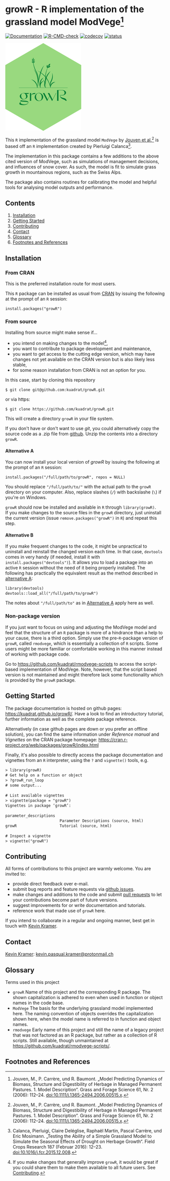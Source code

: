 # growR - R implementation of the grassland model ModVege[^1]

<!-- badges: start -->
  [![Documentation](https://badgen.net/badge/Documentation/github.io/cyan)](https://kuadrat.github.io/growR/)
  [![R-CMD-check](https://github.com/kuadrat/growR/actions/workflows/R-CMD-check.yaml/badge.svg)](https://github.com/kuadrat/growR/actions/workflows/R-CMD-check.yaml)
  [![codecov](https://codecov.io/gh/kuadrat/growR/graph/badge.svg?token=65OACJW5FV)](https://app.codecov.io/gh/kuadrat/growR)
  [![status](https://joss.theoj.org/papers/bd4b3a207a8d4de1dc784dba702e38fc/status.svg)](https://joss.theoj.org/papers/bd4b3a207a8d4de1dc784dba702e38fc)
<!-- badges: end -->

![](man/figures/logo.png)

This `R` implementation of the grassland model `ModVege` by [Jouven et 
al.](https://doi.org/10.1111/j.1365-2494.2006.00515.x)[^1] is based off an 
`R` implementation created by Pierluigi Calanca[^2].

The implementation in this package contains a few additions to the above 
cited version of ModVege, such as simulations of management decisions, and 
influences of snow cover. As such, the model is fit to simulate grass growth 
in mountainous regions, such as the Swiss Alps.

The package also contains routines for calibrating the model and helpful 
tools for analysing model outputs and performance.

## Contents

1. [Installation](#installation)
2. [Getting Started](#getting-started)
4. [Contributing](#contributing)
5. [Contact](#contact)
3. [Glossary](#glossary)
7. [Footnotes and References](#footnotes-and-references)

## Installation

### From CRAN

This is the preferred installation route for most users.

This `R` package can be installed as usual from 
[CRAN](https://cran.r-project.org/) by issuing the following at the prompt of 
an `R` session:
```
install.packages("growR")
```

### From source

Installing from source might make sense if...

- you intend on making changes to the model[^3],
- you want to contribute to package development and maintenance,
- you want to get access to the cutting edge version, which may have changes
  not yet available on the CRAN version but is also likely less stable,
- for some reason installation from CRAN is not an option for you.

In this case, start by cloning this repository
```
$ git clone git@github.com:kuadrat/growR.git
```
or via https:
```
$ git clone https://github.com/kuadrat/growR.git
```
This will create a directory `growR` in your file system.
    
If you don't have or don't want to use *git*, you could alternatively copy 
the source code as a .zip file from 
[github](https://github.com/kuadrat/growR/archive/refs/heads/master.zip).
Unzip the contents into a directory `growR`.

#### Alternative A

You can now install your local version of *growR* by issuing
the following at the prompt of an `R` session:
```
install.packages("/full/path/to/growR", repos = NULL)
```
You should replace `"/full/path/to/"` with the actual path to the `growR` 
directory on your computer. Also, replace slashes (`/`) with backslashe (`\`) 
if you're on Windows.

`growR` should now be installed and available in `R` through `library(growR)`.   
If you make changes to the source files in the `growR` directory, just 
uninstall the current version (issue `remove.packages("growR")` in `R`) 
and repeat this step.

#### Alternative B

If you make frequent changes to the code, it might be
unpractical to uninstall and reinstall the changed version each time. In that
case, `devtools` comes in very handy (if needed, install it with
`install.packages("devtools")`). It allows you to load a package into an active
`R` session without the need of it being properly installed. The following has
practically the equivalent result as the method described in 
[alternative A](#alternative-a):
```
library(devtools)
devtools::load_all("/full/path/to/growR")
```
The notes about `"/full/path/to"` as in [Alternative A](#alternative-a) apply here as well.
   
### Non-package version

If you just want to focus on using and adjusting the ModVege model and feel 
that the structure of an `R` package is more of a hindrance than a help to 
your cause, there is a third option.
Simply use the pre-`R`-package version of `growR`, called `rmodvege`, 
which is essentially a collection of `R` scripts.
Some users might be more familiar or comfortable working in this manner 
instead of working with package code.

Go to https://github.com/kuadrat/rmodvege-scripts to access the script-based 
implementation of ModVege. Note, however, that the script based version is 
not maintained and might therefore lack some functionality which is provided 
by the `growR` package.

## Getting Started

The package documentation is hosted on github pages: 
https://kuadrat.github.io/growR/.
Have a look to find an introductory tutorial, further information as well as 
the complete package reference.

Alternatively (in case github pages are down or you prefer an offline 
solution), you can find the same information under *Reference manual* and 
*Vignettes* on the CRAN package homepage: 
https://cran.r-project.org/web/packages/growR/index.html

Finally, it's also possible to directly access the package documentation and 
vignettes from an `R` interpreter, using the `?` and `vignette()` tools, e.g.
```
> library(growR)
# Get help on a function or object
> ?growR_run_loop
# some output...

# List available vignettes
> vignette(package = "growR")
Vignettes in package ‘growR’:

parameter_descriptions  
                        Parameter Descriptions (source, html)
growR                   Tutorial (source, html)

# Inspect a vignette
> vignette("growR")
```

## Contributing

All forms of contributions to this project are warmly welcome. You are invited to:
- provide direct feedback over e-mail.
- submit bug reports and feature requests via [github issues](https://github.com/kuadrat/growR/issues).
- make changes and additions to the code and submit [pull requests](https://www.howtogeek.com/devops/what-are-git-pull-requests-and-how-do-you-use-them/) to let your contributions become part of future versions.
- suggest improvements for or write documentation and tutorials.
- reference work that made use of `growR` here.

If you intend to collaborate in a regular and ongoing manner, best get in touch with [Kevin Kramer](#contact).

## Contact

[Kevin Kramer](https://www.physik.uzh.ch/~kekram/): kevin.pasqual.kramer@protonmail.ch


## Glossary

Terms used in this project

- `growR`
Name of this project and the corresponding R package. The shown 
capitalization is adhered to even when used in function or object names in 
the code base.
- `ModVege`
The basis for the underlying grassland model implemented here. The naming 
convention of objects overrides the capitalization shown here, when the model 
name is referred to in function and object names.
- `rmodvege`
Early name of this project and still the name of a legacy project that was 
not factored as an R package, but rather as a collection of R scripts. Still 
available, though unmaintained at https://github.com/kuadrat/rmodvege-scripts/.

## Footnotes and References

[^1]: Jouven, M., P. Carrère, und R. Baumont. „Model Predicting Dynamics of 
Biomass, Structure and Digestibility of Herbage in Managed Permanent 
Pastures. 1. Model Description“. Grass and Forage Science 61, Nr. 2 (2006): 
112–24. [doi:10.1111/j.1365-2494.2006.00515.x](https://doi.org/10.1111/j.1365-2494.2006.00515.x).

[^2]: Calanca, Pierluigi, Claire Deléglise, Raphaël Martin, Pascal Carrère, 
und Eric Mosimann. „Testing the Ability of a Simple Grassland Model to 
Simulate the Seasonal Effects of Drought on Herbage Growth“. Field Crops 
Research 187 (Februar 2016): 12–23. 
[doi:10.1016/j.fcr.2015.12.008](https://doi.org/10.1016/j.fcr.2015.12.008).

[^3]: If you make changes that generally improve `growR`, it would be great if you could 
share them to make them available to all future users. See [Contributing](#contributing).

